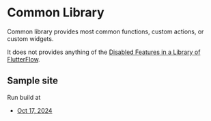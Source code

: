 # Common Library

Common library provides most common functions, custom actions, or custom widgets.

It does not provides anything of the [Disabled Features in a Library of FlutterFlow](https://docs.flutterflow.io/resources/projects/libraries/#disabled-features-in-a-library).



## Sample site

Run build at
- [Oct 17, 2024](https://app.flutterflow.io/run/1QyPXVlXHiCRtOLdEEP0)
